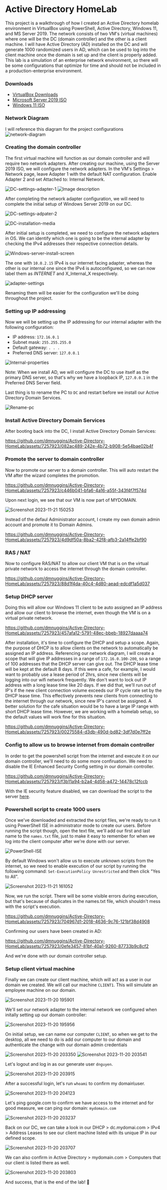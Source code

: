 # Active Directory HomeLab

This project is a walkthrough of how I created an Active Directory homelab environment in VirtualBox using PowerShell, Active Directory, Windows 11, and MS Server 2019. The network consists of two VM's (virtual machines) where one will be the DC (domain controller) and the other is a client machine. I will have Active Directory (AD) installed on the DC and will generate 1000 randomized users in AD, which can be used to log into the client machine once the domain is set up and the client is properly added. This lab is a simulation of an enterprise network environment, so there will be some configurations that optimize for time and should not be included in a production-enterprise environment.

### Downloads

- [VirtualBox Downloads](https://www.virtualbox.org/wiki/Downloads)
- [Microsoft Server 2019 ISO](https://www.microsoft.com/en-us/evalcenter/download-windows-server-2019)
- [Windows 11 ISO](https://www.microsoft.com/en-us/software-download/windows11)

### Network Diagram

I will reference this diagram for the project configurations
![network-diagram](https://dev-to-uploads.s3.amazonaws.com/uploads/articles/0sd2tbs24w3kxasbbonw.png)

### Creating the domain controller
The first virtual machine will function as our domain controller and will require two network adapters. After creating our machine, using the Server 2019 ISO, we will configure the network adapters. In the VM's Settings > Network page, leave Adapter 1 with the default NAT configuration. Enable Adapter 2 and set Attached to: Internal Network.

![DC-settings-adapter-1](https://dev-to-uploads.s3.amazonaws.com/uploads/articles/sexsc99athq9oh059bb2.png)
![Image description](https://dev-to-uploads.s3.amazonaws.com/uploads/articles/bft9q1mrokl8trny7dou.png)

After completing the network adapter configuration, we will need to complete the initial setup of Windows Server 2019 on our DC.

![DC-settings-adpater-2](https://dev-to-uploads.s3.amazonaws.com/uploads/articles/bm4cywgz481s2z2o0xr6.png)

![DC-installation-media](https://dev-to-uploads.s3.amazonaws.com/uploads/articles/d8kehset9uwd0x2vdwis.png)

After initial setup is completed, we need to configure the network adapters in OS. We can identify which one is going to be the internal adapter by checking the IPv4 addresses their respective connection details.

![Windows-server-install-screen](https://dev-to-uploads.s3.amazonaws.com/uploads/articles/00tbxabnsp05zjk5sopd.png)

The one with `10.0.2.15` IPv4 is our internet facing adapter, whereas the other is our internal one since the IPv4 is autoconfigured, so we can now label them as _INTERNET_ and X_Internal_X respectively.

![adapter-settings](https://github.com/dmnuggins/Active-Directory-HomeLab/assets/7257923/c2a4a3e4-9638-4909-b9a7-2a47787e6086)

Renaming them will be easier for the configuration we'll be doing throughout the project.

### Setting up IP addressing

Now we will be setting up the IP addressing for our internal adapter with the following configuration:

- IP address: `172.16.0.1`
- Subnet mask: `255.255.255.0`
- Default gateway:  `. . .`
- Preferred DNS server: `127.0.0.1`

![Internal-properties](https://dev-to-uploads.s3.amazonaws.com/uploads/articles/u44nmjjool2j4zreinyz.png)

Note: When we install AD, we will configure the DC to use itself as the primary DNS server, so that's why we have a loopback IP, `127.0.0.1` in the Preferred DNS Server field.

Last thing is to rename the PC to `DC` and restart before we install our Active Directory Domain Services.

![Rename-pc](https://dev-to-uploads.s3.amazonaws.com/uploads/articles/hrsuwt5drjjhm379if1y.png)

### Install Active Directory Domain Services

After booting back into the DC, I install Active Directory Domain Services:

https://github.com/dmnuggins/Active-Directory-HomeLab/assets/7257923/082ac489-242e-4b72-b908-5e54bae02b4f

### Promote the server to domain controller

Now to promote our server to a domain controller. This will auto restart the VM after the wizard completes the promotion.

https://github.com/dmnuggins/Active-Directory-HomeLab/assets/7257923/c446b041-bfa6-4a16-a55f-343f4f7f574d

Upon next login, we see that our VM is now part of MYDOMAIN.

![Screenshot 2023-11-21 150253](https://github.com/dmnuggins/Active-Directory-HomeLab/assets/7257923/ad786f2f-8a2e-411c-a62d-2c41a098476c)

Instead of the defaul Administrator account, I create my own domain admin account and promote it to Domain Admins.

https://github.com/dmnuggins/Active-Directory-HomeLab/assets/7257923/4d9df50a-8ba2-42f8-afb3-2a14ffe2bf90

### RAS / NAT

Now to configure RAS/NAT to allow our client VM that is on the virtual private network to access the internet through the domain controller.

https://github.com/dmnuggins/Active-Directory-HomeLab/assets/7257923/88d1f4da-40c4-4d80-aead-edcdf1a5d037

### Setup DHCP server

Doing this will allow our Windows 11 client to be auto assigned an IP address and allow our client to browse the internet, even though the VM is on a virtual private network.

https://github.com/dmnuggins/Active-Directory-HomeLab/assets/7257923/457afa12-5791-48ec-bbeb-18927daaaa74

After installation, it's time to configure the DHCP and setup a scope. Again, the purpose of DHCP is to allow clients on the network to automatically be assigned an IP address. Referencing our network diagram, I will create a scope that will give IP addresses in a range of `172.16.0.100-200`, so a range of 100 addresses that the DHCP server can give out. The DHCP lease time will be kept at the default 8 days. If this were a cafe, for example, I would want to probably use a lease period of 2hrs, since new clients will be logging into our wifi network frequently. We don't want to lock out IP address with a long lease time like 20 days. If we did that, we'll run out of IP's if the new client connection volume exceeds our IP cycle rate set by the DHCP lease time. This effectively prevents new clients from connecting to the internet through our network, since new IP's cannot be assigned. A better solution for the cafe situation would be to have a large IP range with short DHCP lease time. However, we are working with a homelab setup, so the default values will work fine for this situation.

https://github.com/dmnuggins/Active-Directory-HomeLab/assets/7257923/00275584-d3db-490d-bd82-3df7d0e7ff2e

### Config to allow us to browse internet from domain controller

In order to get the powershell script from the internet and execute it on our domain controller, we'll need to do some more confiruation. We need to disable the IE Enhanced Security Config setting in our domain controller.

https://github.com/dmnuggins/Active-Directory-HomeLab/assets/7257923/f3b11a94-b2a4-4d58-a472-14478c12fccb

With the IE security feature disabled, we can download the script to the server [here](https://github.com/joshmadakor1/AD_PS/archive/master.zip).

### Powershell script to create 1000 users

Once we've downloaded and extracted the script files, we're ready to run it using PowerShell ISE in administrator mode to create our users. Before running the script though, open the text file, we'll add our first and last name to the `names.txt` file, just to make it easy to remember for when we log into the client computer after we're done with our server.

![PowerShell-ISE](https://github.com/dmnuggins/Active-Directory-HomeLab/assets/7257923/22d7b7bb-0eaa-4ed0-9f15-724074d33d2c)

By default Windows won't allow us to execute unknown scripts from the internet, so we need to enable execution of our script by running the following command: `Set-ExecutionPolicy Unrestricted` and then click "Yes to All".

![Screenshot 2023-11-21 161052](https://github.com/dmnuggins/Active-Directory-HomeLab/assets/7257923/0256a33c-bf07-4c2c-8377-b74a0668abe8)

Now, we run the script. There will be some visible errors during execution, but that's because of duplicates in the names.txt file, which shouldn't mess with the script's execution.

https://github.com/dmnuggins/Active-Directory-HomeLab/assets/7257923/704967d1-2018-4636-9c76-121bf38d4908

Confirming our users have been created in AD:

https://github.com/dmnuggins/Active-Directory-HomeLab/assets/7257923/0efe3457-81bf-40a1-9260-87733b9c8cf2

And we're done with our domain controller setup.

### Setup client virtual machine

Finally we can create our client machine, which will act as a user in our domain we created. We will call our machine `CLIENT1`. This will simulate an employee machine on our domain.

![Screenshot 2023-11-20 195901](https://github.com/dmnuggins/Active-Directory-HomeLab/assets/7257923/b10b92f4-d992-4d24-8682-3830a1fa3ea0)

We'll set our network adapter to the internal network we configured when initally setting up our domain controller:

![Screenshot 2023-11-20 195956](https://github.com/dmnuggins/Active-Directory-HomeLab/assets/7257923/34999bb5-98d2-41e4-8cc9-b5927cd5506f)

On initial setup, we can name our computer `CLIENT`, so when we get to the desktop, all we need to do is add our computer to our domain and authenticate the change with our domain admin credentials

![Screenshot 2023-11-20 203350](https://github.com/dmnuggins/Active-Directory-HomeLab/assets/7257923/587e9b3e-67bd-4ed0-9dd7-64622b936529)
![Screenshot 2023-11-20 203541](https://github.com/dmnuggins/Active-Directory-HomeLab/assets/7257923/9e510d4b-eaac-41cd-ad87-0e243511e50d)

Let's logout and log in as our generate user `dnguyen`.

![Screenshot 2023-11-20 203915](https://github.com/dmnuggins/Active-Directory-HomeLab/assets/7257923/79581328-de8a-4f9d-9b37-d50958ea7d4e)

After a successful login, let's run `whoami` to confirm my domain\user.

![Screenshot 2023-11-20 204123](https://github.com/dmnuggins/Active-Directory-HomeLab/assets/7257923/013a4f03-b357-4281-ab10-4797ede5e5f0)

Let's ping google.com to confirm we have access to the internet and for good measure, we can ping our domain: `mydomain.com`

![Screenshot 2023-11-20 203237](https://github.com/dmnuggins/Active-Directory-HomeLab/assets/7257923/0c1e7816-7ad7-49c2-89f1-2b3006f2b927)

Back on our DC, we can take a look in our DHCP > dc.mydomai.com > IPv4 > Address Leases to see our client machine listed with its unique IP in our defined scope.

![Screenshot 2023-11-20 203707](https://github.com/dmnuggins/Active-Directory-HomeLab/assets/7257923/bd277c67-4509-45e6-b81b-5fe80f6dbc52)

We can also confirm in Active Directory > mydomain.com > Computers that our client is listed there as well.

![Screenshot 2023-11-20 203803](https://github.com/dmnuggins/Active-Directory-HomeLab/assets/7257923/54047cf8-36bd-4c2e-a44e-df4e7d1d0c7e)

And success, that is the end of the lab! 🙌

